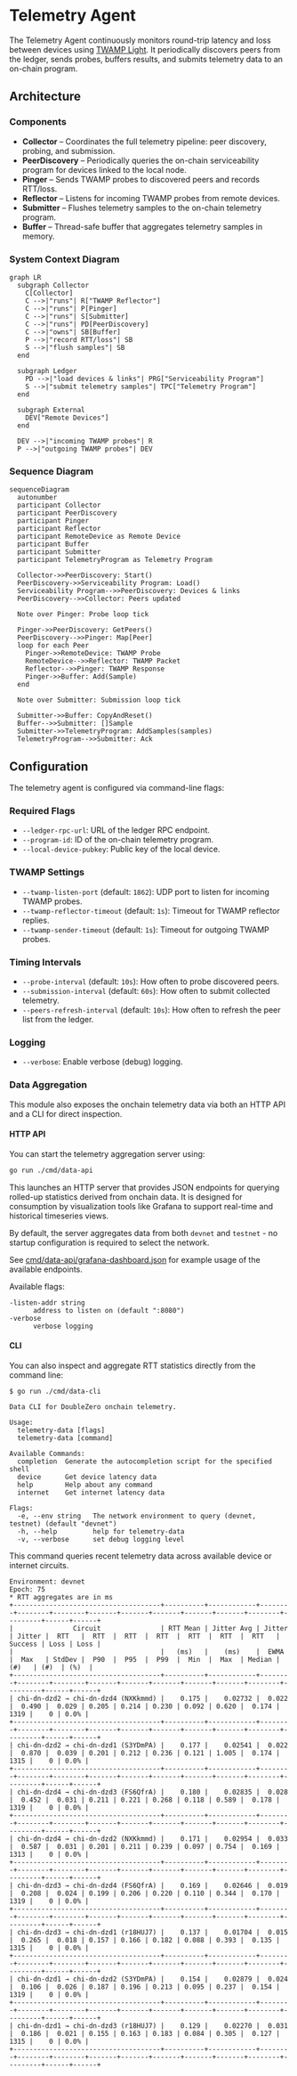 # Telemetry Agent

The Telemetry Agent continuously monitors round-trip latency and loss between devices using [TWAMP Light](https://datatracker.ietf.org/doc/html/rfc5357). It periodically discovers peers from the ledger, sends probes, buffers results, and submits telemetry data to an on-chain program.

## Architecture

### Components

- **Collector** – Coordinates the full telemetry pipeline: peer discovery, probing, and submission.
- **PeerDiscovery** – Periodically queries the on-chain serviceability program for devices linked to the local node.
- **Pinger** – Sends TWAMP probes to discovered peers and records RTT/loss.
- **Reflector** – Listens for incoming TWAMP probes from remote devices.
- **Submitter** – Flushes telemetry samples to the on-chain telemetry program.
- **Buffer** – Thread-safe buffer that aggregates telemetry samples in memory.

### System Context Diagram

```mermaid
graph LR
  subgraph Collector
    C[Collector]
    C -->|"runs"| R["TWAMP Reflector"]
    C -->|"runs"| P[Pinger]
    C -->|"runs"| S[Submitter]
    C -->|"runs"| PD[PeerDiscovery]
    C -->|"owns"| SB[Buffer]
    P -->|"record RTT/loss"| SB
    S -->|"flush samples"| SB
  end

  subgraph Ledger
    PD -->|"load devices & links"| PRG["Serviceability Program"]
    S -->|"submit telemetry samples"| TPC["Telemetry Program"]
  end

  subgraph External
    DEV["Remote Devices"]
  end

  DEV -->|"incoming TWAMP probes"| R
  P -->|"outgoing TWAMP probes"| DEV
```

### Sequence Diagram

```mermaid
sequenceDiagram
  autonumber
  participant Collector
  participant PeerDiscovery
  participant Pinger
  participant Reflector
  participant RemoteDevice as Remote Device
  participant Buffer
  participant Submitter
  participant TelemetryProgram as Telemetry Program

  Collector->>PeerDiscovery: Start()
  PeerDiscovery->>Serviceability Program: Load()
  Serviceability Program-->>PeerDiscovery: Devices & links
  PeerDiscovery-->>Collector: Peers updated

  Note over Pinger: Probe loop tick

  Pinger->>PeerDiscovery: GetPeers()
  PeerDiscovery-->>Pinger: Map[Peer]
  loop for each Peer
    Pinger->>RemoteDevice: TWAMP Probe
    RemoteDevice-->>Reflector: TWAMP Packet
    Reflector-->>Pinger: TWAMP Response
    Pinger->>Buffer: Add(Sample)
  end

  Note over Submitter: Submission loop tick

  Submitter->>Buffer: CopyAndReset()
  Buffer-->>Submitter: []Sample
  Submitter->>TelemetryProgram: AddSamples(samples)
  TelemetryProgram-->>Submitter: Ack
```

## Configuration

The telemetry agent is configured via command-line flags:

### Required Flags

- `--ledger-rpc-url`: URL of the ledger RPC endpoint.
- `--program-id`: ID of the on-chain telemetry program.
- `--local-device-pubkey`: Public key of the local device.

### TWAMP Settings

- `--twamp-listen-port` (default: `1862`): UDP port to listen for incoming TWAMP probes.
- `--twamp-reflector-timeout` (default: `1s`): Timeout for TWAMP reflector replies.
- `--twamp-sender-timeout` (default: `1s`): Timeout for outgoing TWAMP probes.

### Timing Intervals

- `--probe-interval` (default: `10s`): How often to probe discovered peers.
- `--submission-interval` (default: `60s`): How often to submit collected telemetry.
- `--peers-refresh-interval` (default: `10s`): How often to refresh the peer list from the ledger.

### Logging

- `--verbose`: Enable verbose (debug) logging.

### Data Aggregation

This module also exposes the onchain telemetry data via both an HTTP API and a CLI for direct inspection.

#### HTTP API

You can start the telemetry aggregation server using:

```sh
go run ./cmd/data-api
```

This launches an HTTP server that provides JSON endpoints for querying rolled-up statistics derived from onchain data. It is designed for consumption by visualization tools like Grafana to support real-time and historical timeseries views.

By default, the server aggregates data from both `devnet` and `testnet` - no startup configuration is required to select the network.

See [cmd/data-api/grafana-dashboard.json](cmd/data-api/grafana-dashboard.json) for example usage of the available endpoints.

Available flags:

```
-listen-addr string
      address to listen on (default ":8080")
-verbose
      verbose logging
```

#### CLI

You can also inspect and aggregate RTT statistics directly from the command line:

```console
$ go run ./cmd/data-cli

Data CLI for DoubleZero onchain telemetry.

Usage:
  telemetry-data [flags]
  telemetry-data [command]

Available Commands:
  completion  Generate the autocompletion script for the specified shell
  device      Get device latency data
  help        Help about any command
  internet    Get internet latency data

Flags:
  -e, --env string   The network environment to query (devnet, testnet) (default "devnet")
  -h, --help         help for telemetry-data
  -v, --verbose      set debug logging level
```

This command queries recent telemetry data across available device or internet circuits.

```
Environment: devnet
Epoch: 75
* RTT aggregates are in ms
+-------------------------------------+----------+------------+--------+--------+--------+-------+-------+-------+-------+-------+--------+---------+------+------+
|               Circuit               | RTT Mean | Jitter Avg | Jitter | Jitter |  RTT   |  RTT  |  RTT  |  RTT  |  RTT  |  RTT  |  RTT   | Success | Loss | Loss |
|                                     |   (ms)   |    (ms)    |  EWMA  |  Max   | StdDev |  P90  |  P95  |  P99  |  Min  |  Max  | Median |   (#)   | (#)  | (%)  |
+-------------------------------------+----------+------------+--------+--------+--------+-------+-------+-------+-------+-------+--------+---------+------+------+
| chi-dn-dzd2 → chi-dn-dzd4 (NXKkmmd) |    0.175 |    0.02732 |  0.022 |  0.490 |  0.029 | 0.205 | 0.214 | 0.230 | 0.092 | 0.620 |  0.174 |    1319 |    0 | 0.0% |
+-------------------------------------+----------+------------+--------+--------+--------+-------+-------+-------+-------+-------+--------+---------+------+------+
| chi-dn-dzd2 → chi-dn-dzd1 (S3YDmPA) |    0.177 |    0.02541 |  0.022 |  0.870 |  0.039 | 0.201 | 0.212 | 0.236 | 0.121 | 1.005 |  0.174 |    1315 |    0 | 0.0% |
+-------------------------------------+----------+------------+--------+--------+--------+-------+-------+-------+-------+-------+--------+---------+------+------+
| chi-dn-dzd4 → chi-dn-dzd3 (FS6QfrA) |    0.180 |    0.02835 |  0.028 |  0.452 |  0.031 | 0.211 | 0.221 | 0.268 | 0.118 | 0.589 |  0.178 |    1319 |    0 | 0.0% |
+-------------------------------------+----------+------------+--------+--------+--------+-------+-------+-------+-------+-------+--------+---------+------+------+
| chi-dn-dzd4 → chi-dn-dzd2 (NXKkmmd) |    0.171 |    0.02954 |  0.033 |  0.587 |  0.031 | 0.201 | 0.211 | 0.239 | 0.097 | 0.754 |  0.169 |    1313 |    0 | 0.0% |
+-------------------------------------+----------+------------+--------+--------+--------+-------+-------+-------+-------+-------+--------+---------+------+------+
| chi-dn-dzd3 → chi-dn-dzd4 (FS6QfrA) |    0.169 |    0.02646 |  0.019 |  0.208 |  0.024 | 0.199 | 0.206 | 0.220 | 0.110 | 0.344 |  0.170 |    1319 |    0 | 0.0% |
+-------------------------------------+----------+------------+--------+--------+--------+-------+-------+-------+-------+-------+--------+---------+------+------+
| chi-dn-dzd3 → chi-dn-dzd1 (r18HUJ7) |    0.137 |    0.01704 |  0.015 |  0.265 |  0.018 | 0.157 | 0.166 | 0.182 | 0.088 | 0.393 |  0.135 |    1315 |    0 | 0.0% |
+-------------------------------------+----------+------------+--------+--------+--------+-------+-------+-------+-------+-------+--------+---------+------+------+
| chi-dn-dzd1 → chi-dn-dzd2 (S3YDmPA) |    0.154 |    0.02879 |  0.024 |  0.106 |  0.026 | 0.187 | 0.196 | 0.213 | 0.095 | 0.237 |  0.154 |    1319 |    0 | 0.0% |
+-------------------------------------+----------+------------+--------+--------+--------+-------+-------+-------+-------+-------+--------+---------+------+------+
| chi-dn-dzd1 → chi-dn-dzd3 (r18HUJ7) |    0.129 |    0.02270 |  0.031 |  0.186 |  0.021 | 0.155 | 0.163 | 0.183 | 0.084 | 0.305 |  0.127 |    1315 |    0 | 0.0% |
+-------------------------------------+----------+------------+--------+--------+--------+-------+-------+-------+-------+-------+--------+---------+------+------+
```
